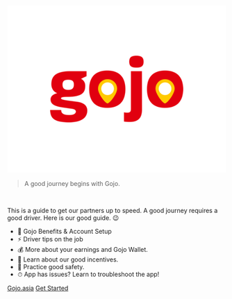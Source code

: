 ![](assets/images/logo.png ":no-zoom")

> A good journey begins with Gojo.

</br>

This is a guide to get our partners up to speed. A good journey requires a good driver. Here is our good guide. 😉

- 🚀 Gojo Benefits & Account Setup
- ⚡️️ Driver tips on the job
- 💰 More about your earnings and Gojo Wallet.
- 💎 Learn about our good incentives.
- 🦺 Practice good safety.
- ⏱ App has issues? Learn to troubleshoot the app!

<div class="buttons">
  <a href="https://gojo.asia"><span>Gojo.asia</span></a>
  <a href="https://qup-world.github.io/driver-help/#/README"><span>Get Started</span></a>
</div>
